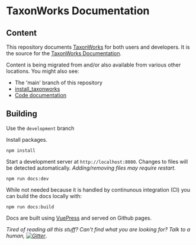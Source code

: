 # TaxonWorks Documentation

## Content
This repository documents [TaxonWorks](https://taxonworks.org) for both users and developers. It is the source for the [TaxonWorks Documentation](https://docs.taxonworks.org).

Content is being migrated from and/or also available from various other locations. You might also see:

* The 'main' branch of this repository
* [install_taxonworks](https://github.com/SpeciesFileGroup/install_taxonworks)
* [Code documentation](https://rdoc.taxonworks.org/)

## Building

Use the `development` branch

Install packages.
```
npm install
```

Start a development server at `http://localhost:8080`. Changes to files will be detected automatically. _Adding/removing files may require restart._
```
npm run docs:dev
```

While not needed because it is handled by continunous integration (CI) you can build the docs locally with:
```
npm run docs:build 
```

Docs are built using [VuePress](https://vuepress.vuejs.org/) and served on Github pages.

_Tired of reading all this stuff? Can't find what you are looking for? Talk to a human, [![Gitter][1]][2]_.

[1]: https://badges.gitter.im/SpeciesFileGroup/taxonworks.svg
[2]: https://gitter.im/SpeciesFileGroup/taxonworks?utm_source=badge&utm_medium=badge&utm_campaign=pr-badge

